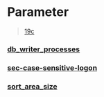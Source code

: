 Parameter
===
>[19c](https://docs.oracle.com/cd/F19136_01/refrn/initialization-parameters.html#GUID-6F1C3203-0AA0-4AF1-921C-A027DD7CB6A9)

### [db_writer_processes](./parameter/db_writer_processes.md)
### [sec-case-sensitive-logon](./parameter/sec-case-sensitive-logon.md)
### [sort_area_size](./parameter/sort_area_size.md)

<br>
